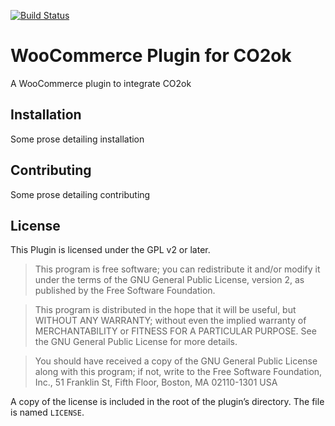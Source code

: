 [![Build Status](https://travis-ci.org/Mil0dV/co2ok-plugin-woocommerce.svg?branch=master)](https://travis-ci.org/Mil0dV/co2ok-plugin-woocommerce)

# WooCommerce Plugin for CO2ok

A WooCommerce plugin to integrate CO2ok

## Installation

Some prose detailing installation

## Contributing

Some prose detailing contributing

## License

This Plugin is licensed under the GPL v2 or later.

> This program is free software; you can redistribute it and/or modify it under the terms of the GNU General Public License, version 2, as published by the Free Software Foundation.

> This program is distributed in the hope that it will be useful, but WITHOUT ANY WARRANTY; without even the implied warranty of MERCHANTABILITY or FITNESS FOR A PARTICULAR PURPOSE. See the GNU General Public License for more details.

> You should have received a copy of the GNU General Public License along with this program; if not, write to the Free Software Foundation, Inc., 51 Franklin St, Fifth Floor, Boston, MA 02110-1301 USA

A copy of the license is included in the root of the plugin’s directory. The file is named `LICENSE`.

